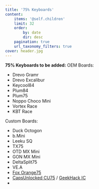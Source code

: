 ```yaml
---
title: '75% Keyboards'
content:
    items: '@self.children'
    limit: 32
    order:
        by: date
        dir: desc
    pagination: true
    url_taxonomy_filters: true
cover: header.jpg
---
```


**75% Keyboards to be added:** 
OEM Boards: 
- Drevo Gramr
- Drevo Excalibur
- Keycool84
- Plum84
- Plum75
- Noppo Choco Mini
- Vortex Race
- KBT Race

Custom Boards:
- Duck Octogon
- b.Mini
- Leeku SQ
- TX75
- OTD MX Mini
- GON MX Mini
- DeltaSplit75
- VE.A
- [Fox Orange75](https://en.zfrontier.com/collections/keyboards/products/foxlab-orange75)
- [CapsUnlocked CU75](https://caps-unlocked.com/cu75-base-kit/) / [GeekHack IC](https://geekhack.org/index.php?topic=91767.0)
- 
